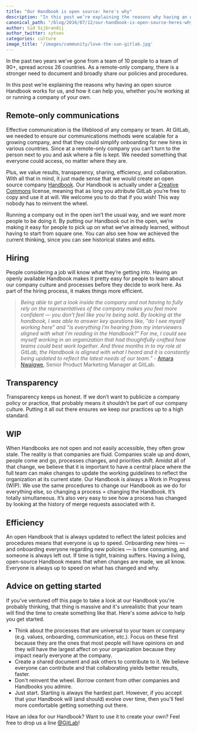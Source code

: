 ```yaml
---
title: "Our Handbook is open source: here's why"
description: "In this post we’re explaining the reasons why having an open source Handbook works for us and how it can help you."
canonical_path: "/blog/2016/07/12/our-handbook-is-open-source-heres-why/"
author: Sid Sijbrandij
author_twitter: sytses
categories: culture
image_title: '/images/community/love-the-sun-gitlab.jpg'
---
```


In the past two years we’ve gone from a team of 10 people to a team of 90+, spread across 
26 countries. As a remote-only company, there is a stronger need to document and broadly share 
our policies and procedures.

In this post we’re explaining the reasons why having an open source Handbook
works for us, and how it can help you, whether you’re working at or running a company of
your own.

<!-- more -->

## Remote-only communications 

Effective communication is the lifeblood of any company or team. At GitLab, 
we needed to ensure our communications methods were scalable for a growing company, and that 
they could simplify onboarding for new hires in various countries. Since at a remote-only
company you can’t turn to the person next to you and ask where a file is kept. We needed
something that everyone could access, no matter where they are.

Plus, we value results, transparency, sharing, efficiency, and collaboration.
With all that in mind, it just made sense that we would create an open source
company [Handbook]. Our Handbook is actually under a [Creative Commons][cc-by] license,
meaning that as long you attribute GitLab you’re free to copy and use it at will. 
We welcome you to do that if you wish!
This way nobody has to reinvent the wheel.

Running a company out in the open isn’t the usual way,
and we want more people to be doing it. By putting our
Handbook out in the open, we’re making it easy for people to pick up on what
we’ve already learned, without having to start from square one. You can also
see how we achieved the current thinking, since you can see historical states and edits.

## Hiring

People considering a job will know what they’re getting into. Having an openly
available Handbook makes it pretty easy for people to learn about our company
culture and processes before they decide to work here. As part of the hiring
process, it makes things more efficient. 

> _Being able to get a look inside the company and not having to fully rely on the
representatives of the company makes you feel more confident — you don’t feel like
you’re being sold. By looking at the handbook, I was able to answer key questions like, "do I see myself 
working here" and "is everything I’m hearing from my interviewers aligned with what I’m reading in the Handbook?"
For me, I could see myself working in an organization that had thoughtfully crafted how teams could best work together.
And three months in to my role at GitLab, the Handbook is aligned with what I heard and it is constantly being
updated to reflect the latest needs of our team.”_ - [Amara Nwaigwe], Senior Product Marketing Manager at GitLab.

## Transparency

Transparency keeps us honest. If we don’t want to publicize a company policy or practice,
that probably means it shouldn’t be part of our company culture. Putting it all out
there ensures we keep our practices up to a high standard.

## WIP

When Handbooks are not open and not easily accessible, they often grow stale. The reality is that companies are fluid. 
Companies scale up and down, people come and go, processes changes, and priorities shift. Amidst all of that change, 
we believe that it is important to have a central place where the full team can make changes to update the 
working guidelines to reflect the organization at its current state. Our Handbook is 
always a Work in Progress (WIP). We use the same procedures to change our Handbook as we do for
everything else, so changing a process = changing the Handbook. It’s totally simultaneous.
It’s also very easy to see how a process has changed by looking at the history of
merge requests associated with it.

## Efficiency

An open Handbook that is always updated to reflect the latest policies and procedures means that 
everyone is up to speed. Onboarding new hires — and onboarding everyone regarding new
policies — is time consuming, and someone is always left out. If time is tight, training
suffers. Having a living, open-source Handbook means that when changes are made, we all know.
Everyone is always up to speed on what has changed and why.

## Advice on getting started

If you've ventured off this page to take a look at our Handbook you're probably thinking, 
that thing is massive and it's unrealistic that your team will find the time to create something like that. 
Here's some advice to help you get started. 

* Think about the processes that are universal to your team or company (e.g. values, onboarding, communication, etc.). Focus on these first because they are the ones that most people will have opinions on and they will have the largest affect on your organization because they impact nearly everyone at the company.
* Create a shared document and ask others to contribute to it. We believe everyone can contribute and that collaborating yields better results, faster. 
* Don't reinvent the wheel. Borrow content from other companies and Handbooks you admire. 
* Just start. Starting is always the hardest part. However, if you accept that your Handbook will (and should) evolve over time, then you'll feel more comfortable getting something out there. 

Have an idea for our Handbook? Want to use it to create your own? Feel free to drop us a line [@GitLab]!

<!-- Identifiers, in alphabetical order -->

[Amara Nwaigwe]: https://twitter.com/its_amaracle
[@GitLab]: https://twitter.com/gitlab
[cc-by]: https://creativecommons.org/licenses/by-sa/4.0/
[Handbook]: /handbook/

